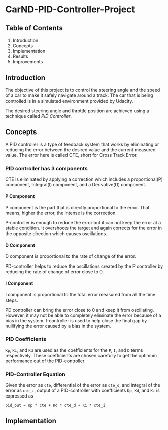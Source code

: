 # CarND-PID-Controller-Project

## Table of Contents
1. Introduction
2. Concepts
3. Implementation
4. Results
5. Improvements


## Introduction
The objective of this project is to control the steering angle and the speed of
a car to make it safely navigate around a track. The car that is being
controlled is in a simulated environment provided by Udacity.

The desired steering angle and throttle position are achieved using a technique
called *PID Controller*.

## Concepts
A PID controller is a type of feedback system that works by eliminating or reducing the error between the desired
value and the current measured value. The error here is called CTE, short for Cross
Track Error. 

### PID controller has 3 components
CTE is eliminated by applying a correction which includes a proportional(P) component, Integral(I) component, and a Derivative(D) component. 

#### P Component
P component is the part that is directly proportional to the error. That means,
higher the error, the intense is the correction.

P-controller is enough to reduce the error but it can not keep the error at a stable condition. It overshoots the target and again corrects for the error in the opposite direction which causes oscillations.

#### D Component
D component is proportional to the rate of change of the error.

PD-controller helps to reduce the oscillations created by the P controller by reducing the rate of change of error close to 0.

#### I Component
I component is proportional to the total error measured from all the time steps.

PD controller can bring the error close to 0 and keep it from oscillating. However, it may not be able to completely eliminate the error because of a bias in the system. I-controller is used to help close the final gap by nullifying the error caused by a bias in the system.

### PID Coefficients

`Kp`, `Ki`, and `Kd` are used as the coefficients for the `P`, `I`, and `D` terms respectively. These coefficients are chosen carefully to get the optimum performance out of the PID-controller

### PID-Controller Equation
Given the error as `cte`, differential of the error as `cte_d`, and integral of the error as `cte_i`, output of a PID-controller with coefficients `Kp`, `Kd`, and `Ki` is expressed as

`pid_out = Kp * cte + Kd * cte_d + Ki * cte_i`


## Implementation



